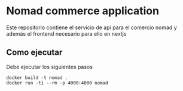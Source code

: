 # Nomad commerce application

Este repositorio contiene el servicio de api para el comercio nomad y además el frontend necesario para ello en nextjs

## Como ejecutar

Debe ejecutar los siguientes pasos

```
docker build -t nomad .
docker run -ti --rm -p 4000:4000 nomad
```
